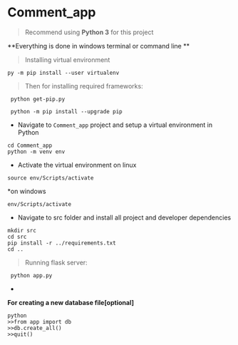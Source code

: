 # Comment_app

>Recommend using **Python 3** for this project

**Everything is done in windows terminal or command line **

>Installing virtual environment

```
py -m pip install --user virtualenv
```

>Then for installing required frameworks:

```
 python get-pip.py

 python -m pip install --upgrade pip
``` 

* Navigate to `Comment_app` project and setup a virtual environment in Python
```
cd Comment_app
python -m venv env
```

* Activate the virtual environment on linux
```
source env/Scripts/activate
```
*on windows
```
env/Scripts/activate
```

* Navigate to src folder and install all project and developer dependencies
```
mkdir src
cd src
pip install -r ../requirements.txt
cd ..
```


> Running flask server:

```
 python app.py
```


*
**For creating a new database file[optional]**
```
python
>>from app import db
>>db.create_all()
>>quit()
```

